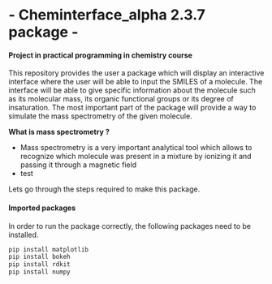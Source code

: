 # - Cheminterface_alpha 2.3.7 package -
#### Project in practical programming in chemistry course

This repository provides the user a package which will display an interactive interface where the user will be able to input the SMILES of a molecule. The interface will be able to give specific information about the molecule such as its molecular mass, its organic functional groups or its degree of insaturation. The most important part of the package will provide a way to simulate the mass spectrometry of the given molecule. 

**What is mass spectrometry ?**
   - Mass spectrometry is a very important analytical tool which allows to recognize which molecule was present in a mixture by ionizing it and passing it through a magnetic field
   - test

Lets go through the steps required to make this package.

#### Imported packages

In order to run the package correctly, the following packages need to be installed.

```bash
pip install matplotlib
pip install bokeh
pip install rdkit
pip install numpy
```
